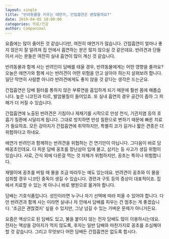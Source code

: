 ```yaml
---
layout: single
title: "반려동물을 키우는 애연가, 간접흡연은 괜찮을까요?"
date: 2019-04-05 10:00:00
categories: 의료/건강
author: Companimal
---
```


요즘에는 많이 줄어든 것 같습니다만, 여전히 애연가가 많습니다. 간접흡연이 얼마나 좋지 않은지 잘 알려져 집 안에서 흡연하는 분은 많지 않으실 것 같은데요. 반려견과 단둘이서 사는 분들은 여전히 실내 흡연이 많이 계신 것 같습니다.

반려동물과 함께 사는 반려인이 담배를 태울 경우, 반려동물에게는 어떤 영향을 줄까요? 오늘은 애연가와 함께 사는 반려견이 어떤 위험을 안고 살아야 하는지 살펴보려 합니다. 일단 막연히 사람뿐 아니라 반려견에게도 좋지 않을 것 같다는 생각은 드는군요.

간접흡연은 담배 필터를 통하지 않은 부류연을 흡입하게 되기 때문에 훨씬 몸에 해롭습니다. 높은 니코틴과 타르, 발암물질이 들어있죠. 또 실내 흡연의 경우 공간이 좁아 그 피해가 더 커질 수 있습니다.

간접흡연에 노출된 반려견은 기침이나 재채기를 시작으로 만성 천식, 기관지염 등의 호흡기 질환에 시달리게 됩니다. 그대로 방치하면 만성 질환으로 변하기 때문에 빠른 치료가 필요하죠. 모든 강아지가 간접흡연에 취약하지만, 특별히 코가 길거나 짧은 견종은 더 위험하다고 하네요.

애연가 반려인과 함께하는 반려견을 위협하는 건 연기만이 아닙니다. 그다음이 바로 담배꽁초인데요. 다 피운 담배 꽁초를 장난삼아 입에 물고, 삼키는 등 사고가 생길 위험이 있습니다. 사료, 간식 외에 다른걸 먹는 것 자체가 위험하지만, 꽁초는 특히나 위험합니다.

재떨이에 꽁초를 버릴 때 물을 조금 따라두는 예도 있는데요. 반려견이 꽁초와 이 물을 섭취할 경우 니코틴 중독이 생길 수 있습니다. 경련과 구토 등의 증상이 대표적이죠. 집에서 치료할 수 있는 게 아니니 바로 병원으로 옮겨야 합니다.

담배는 기호식품입니다. 성인이라면 누구나 자기 선택에 따라 피울 수 있어야 합니다. 다만 반려견과 함께 사는 이라면 실내나 차 안에서 담배를 피우는 건 멈추는 게 좋겠습니다. '조금은 괜찮겠지' 싶을 수 있지만, 그냥 넘길 수 있는 가벼운 문제가 아니거든요.

요즘은 액상으로 된 담배도 있고, 불을 붙이지 않는 전자 담배도 많이 이용하시는데요. 전자는 액상을 강아지가 먹지 않도록, 후자는 일반 담배와 마찬가지로 꽁초를 조심해야 할 것 같습니다. 그리고 무엇보다 어떤 담배든 간접흡연은 없도록 합시다.
